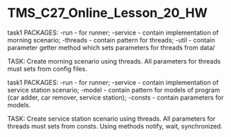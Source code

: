 # TMS_C27_Online_Lesson_20_HW

task1
PACKAGES:
-run - for runner;
-service - contain implementation of morning scenario;
-threads - contain pattern for threads;
-util - contain parameter getter method which sets parameters for threads from data/

TASK:
Create morning scenario using threads. All parameters for threads must sets from config files.

task1
PACKAGES:
-run - for runner;
-service - contain implementation of service station scenario;
-model - contain pattern for models of program (car adder, car remover, service station);
-consts - contain parameters for models.

TASK:
Create service station scenario using threads. All parameters for threads must sets from consts.
Using methods notify, wait, synchronized.
